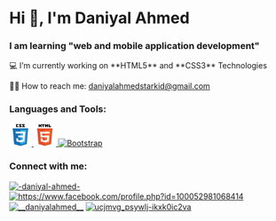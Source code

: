<h1>Hi 👋, I'm Daniyal Ahmed</h1>

<h3>I am learning "web and mobile application development"</h3>
💻 I’m currently working on **HTML5** and **CSS3** Technologies

🤜🏻 How to reach me: <a href="mailto:daniyalahmedstarkid@gmail.com">daniyalahmedstarkid@gmail.com</a>

<h3 align="left">Languages and Tools:</h3>
<p align="left">
  <a href="" rel=""> 
    <img src="https://raw.githubusercontent.com/devicons/devicon/master/icons/css3/css3-original-wordmark.svg" alt="css3" width="40" height="40"/>
  </a> 
  <a href="" rel=""> 
    <img src="https://raw.githubusercontent.com/devicons/devicon/master/icons/html5/html5-original-wordmark.svg" alt="html5" width="40" height="40"/> 
  </a>
  <a href="" rel=""> 
    <img src="https://getbootstrap.com/docs/5.3/assets/brand/bootstrap-logo.svg" alt="Bootstrap" width="43" height="37"/> 
  </a>
</p>

<h3 align="left">Connect with me:</h3>
<p align="left">
<a href="https://linkedin.com/in/-daniyal-ahmed-" target="blank"><img align="center" src="https://raw.githubusercontent.com/rahuldkjain/github-profile-readme-generator/master/src/images/icons/Social/linked-in-alt.svg" alt="-daniyal-ahmed-" height="30" width="40" /></a>
<a href="https://fb.com/https://www.facebook.com/profile.php?id=100052981068414" target="blank"><img align="center" src="https://raw.githubusercontent.com/rahuldkjain/github-profile-readme-generator/master/src/images/icons/Social/facebook.svg" alt="https://www.facebook.com/profile.php?id=100052981068414" height="30" width="40" /></a>
<a href="https://instagram.com/__daniyalahmed__" target="blank"><img align="center" src="https://raw.githubusercontent.com/rahuldkjain/github-profile-readme-generator/master/src/images/icons/Social/instagram.svg" alt="__daniyalahmed__" height="30" width="40" /></a>
<a href="https://www.youtube.com/c/ucjmvg_psywlj-ikxk0ic2va" target="blank"><img align="center" src="https://raw.githubusercontent.com/rahuldkjain/github-profile-readme-generator/master/src/images/icons/Social/youtube.svg" alt="ucjmvg_psywlj-ikxk0ic2va" height="30" width="40" /></a>
</p>
